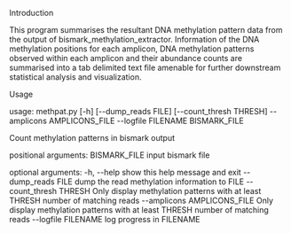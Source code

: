 Introduction

This program summarises the resultant DNA methylation pattern data from the output of bismark_methylation_extractor. Information of the DNA methylation positions for each amplicon, DNA methylation patterns observed within each amplicon and their abundance counts are summarised into a tab delimited text file amenable for further downstream statistical analysis and visualization.

Usage

usage: methpat.py [-h] [--dump_reads FILE] [--count_thresh THRESH] --amplicons
                  AMPLICONS_FILE --logfile FILENAME
                  BISMARK_FILE

Count methylation patterns in bismark output

positional arguments:
  BISMARK_FILE          input bismark file

optional arguments:
  -h, --help            show this help message and exit
  --dump_reads FILE     dump the read methylation information to FILE
  --count_thresh THRESH
                        Only display methylation patterns with at least THRESH
                        number of matching reads
  --amplicons AMPLICONS_FILE
                        Only display methylation patterns with at least THRESH
                        number of matching reads
  --logfile FILENAME    log progress in FILENAME
